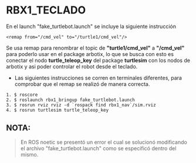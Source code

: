# RBX1_TECLADO

En el launch "fake_turtlebot.launch" se incluye la siguiente instrucción
```
<remap from="/cmd_vel" to="/turtle1/cmd_vel"/>
```
Se usa remap para renombrar el topic de **"turtle1/cmd_vel"** a **"/cmd_vel"** para poderlo usar en el package arbotix, lo que se busca con esto es conectar el nodo **turtle_teleop_key** del package **turtlesim** con los nodos de arbotix y asi poder controlar el robot desde el teclado.

* Las siguientes instrucciones se corren en terminales diferentes, para comprobar que el remap se realizó de manera correcta.
```
1. $ roscore
2. $ roslaunch rbx1_bringup fake_turtlebot.launch
3. $ rosrun rviz rviz -d `rospack find rbx1_nav`/sim.rviz
4. $ rosrun turtlesim turtle_teleop_key
```
NOTA:
-----
>En ROS noetic se presentó un error el cual se solucionó modificando el archivo "fake_turtlebot.launch" como se especificó dentro del mismo.
